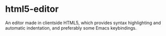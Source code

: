 # html5-editor
An editor made in clientside HTML5, which provides syntax highlighting and automatic indentation, and preferably some Emacs keybindings.
